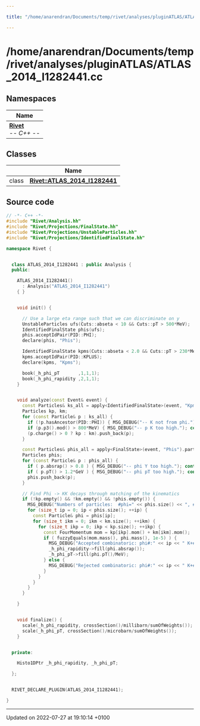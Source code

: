 ```yaml
---

title: "/home/anarendran/Documents/temp/rivet/analyses/pluginATLAS/ATLAS_2014_I1282441.cc"

---
```


# /home/anarendran/Documents/temp/rivet/analyses/pluginATLAS/ATLAS_2014_I1282441.cc



## Namespaces

| Name           |
| -------------- |
| **[Rivet](http://example.org/namespaces/namespacerivet/)** <br>-*- C++ -*-  |

## Classes

|                | Name           |
| -------------- | -------------- |
| class | **[Rivet::ATLAS_2014_I1282441](http://example.org/classes/classrivet_1_1atlas__2014__i1282441/)**  |




## Source code

```cpp
// -*- C++ -*-
#include "Rivet/Analysis.hh"
#include "Rivet/Projections/FinalState.hh"
#include "Rivet/Projections/UnstableParticles.hh"
#include "Rivet/Projections/IdentifiedFinalState.hh"

namespace Rivet {


  class ATLAS_2014_I1282441 : public Analysis {
  public:

    ATLAS_2014_I1282441()
      : Analysis("ATLAS_2014_I1282441")
    { }


    void init() {

      // Use a large eta range such that we can discriminate on y
      UnstableParticles ufs(Cuts::abseta < 10 && Cuts::pT > 500*MeV);
      IdentifiedFinalState phis(ufs);
      phis.acceptIdPair(PID::PHI);
      declare(phis, "Phis");

      IdentifiedFinalState kpms(Cuts::abseta < 2.0 && Cuts::pT > 230*MeV);
      kpms.acceptIdPair(PID::KPLUS);
      declare(kpms, "Kpms");

      book(_h_phi_pT       ,1,1,1);
      book(_h_phi_rapidity ,2,1,1);
    }


    void analyze(const Event& event) {
      const Particles& ks_all = apply<IdentifiedFinalState>(event, "Kpms").particles();
      Particles kp, km;
      for (const Particle& p : ks_all) {
        if (!p.hasAncestor(PID::PHI)) { MSG_DEBUG("-- K not from phi."); continue; }
        if (p.p3().mod() > 800*MeV) { MSG_DEBUG("-- p K too high."); continue; }
        (p.charge() > 0 ? kp : km).push_back(p);
      }

      const Particles& phis_all = apply<FinalState>(event, "Phis").particles();
      Particles phis;
      for (const Particle& p : phis_all) {
        if ( p.absrap() > 0.8 ) { MSG_DEBUG("-- phi Y too high."); continue; }
        if ( p.pT() > 1.2*GeV ) { MSG_DEBUG("-- phi pT too high."); continue; }
        phis.push_back(p);
      }

      // Find Phi -> KK decays through matching of the kinematics
      if (!kp.empty() && !km.empty() && !phis.empty()) {
        MSG_DEBUG("Numbers of particles:  #phi=" << phis.size() << ", #K+=" << kp.size() << ", #K-=" << km.size());
        for (size_t ip = 0; ip < phis.size(); ++ip) {
          const Particle& phi = phis[ip];
          for (size_t ikm = 0; ikm < km.size(); ++ikm) {
            for (size_t ikp = 0; ikp < kp.size(); ++ikp) {
              const FourMomentum mom = kp[ikp].mom() + km[ikm].mom();
              if ( fuzzyEquals(mom.mass(), phi.mass(), 1e-5) ) {
                MSG_DEBUG("Accepted combinatoric: phi#:" << ip << " K+#:" << ikp << " K-#:" << ikm);
                _h_phi_rapidity->fill(phi.absrap());
                _h_phi_pT->fill(phi.pT()/MeV);
              } else {
                MSG_DEBUG("Rejected combinatoric: phi#:" << ip << " K+#:" << ikp << " K-#:" << ikm << " Mass difference is " << mom.mass()-phi.mass());
              }
            }
          }
        }
      }

    }


    void finalize() {
      scale(_h_phi_rapidity, crossSection()/millibarn/sumOfWeights());
      scale(_h_phi_pT, crossSection()/microbarn/sumOfWeights());
    }


  private:

    Histo1DPtr _h_phi_rapidity, _h_phi_pT;

  };


  RIVET_DECLARE_PLUGIN(ATLAS_2014_I1282441);

}
```


-------------------------------

Updated on 2022-07-27 at 19:10:14 +0100
